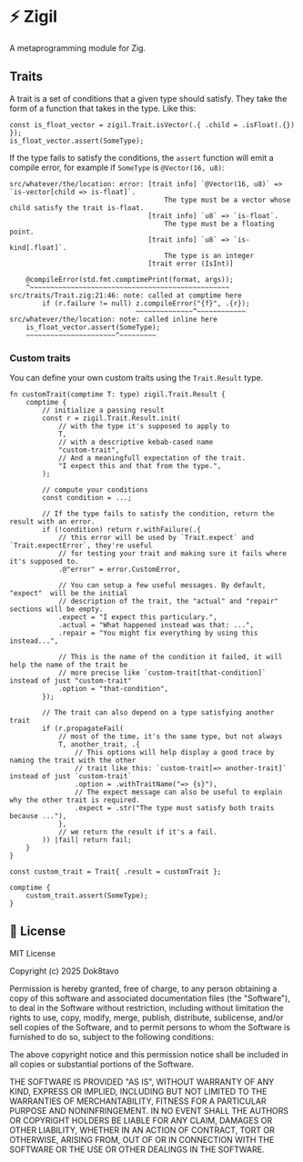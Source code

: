 # ⚡ Zigil

A metaprogramming module for Zig.

## Traits

A trait is a set of conditions that a given type should satisfy.
They take the form of a function that takes in the type. Like this:

```zig
const is_float_vector = zigil.Trait.isVector(.{ .child = .isFloat(.{}) });
is_float_vector.assert(SomeType);
```

If the type fails to satisfy the conditions, the `assert` function will emit a
compile error, for example if `SomeType` is `@Vector(16, u8)`:

```
src/whatever/the/location: error: [trait info] `@Vector(16, u8)` => `is-vector[child => is-float]`.
                                      The type must be a vector whose child satisfy the trait is-float.
                                  [trait info] `u8` => `is-float`.
                                      The type must be a floating point.
                                  [trait info] `u8` => `is-kind[.float]`.
                                      The type is an integer
                                  [trait error (IsInt)] 
                          
    @compileError(std.fmt.comptimePrint(format, args));
    ^~~~~~~~~~~~~~~~~~~~~~~~~~~~~~~~~~~~~~~~~~~~~~~~~~
src/traits/Trait.zig:21:46: note: called at comptime here
        if (r.failure != null) z.compileError("{f}", .{r});
                               ~~~~~~~~~~~~~~^~~~~~~~~~~~~
src/whatever/the/location: note: called inline here
    is_float_vector.assert(SomeType);
    ~~~~~~~~~~~~~~~~~~~~~~^~~~~~~~~~
```

### Custom traits

You can define your own custom traits using the `Trait.Result` type.

```zig
fn customTrait(comptime T: type) zigil.Trait.Result {
    comptime {
        // initialize a passing result
        const r = zigil.Trait.Result.init(
            // with the type it's supposed to apply to
            T,
            // with a descriptive kebab-cased name
            "custom-trait",
            // And a meaningfull expectation of the trait.
            "I expect this and that from the type.",
        );

        // compute your conditions
        const condition = ...;

        // If the type fails to satisfy the condition, return the result with an error.
        if (!condition) return r.withFailure(.{
            // this error will be used by `Trait.expect` and `Trait.expectError`, they're useful
            // for testing your trait and making sure it fails where it's supposed to.
            .@"error" = error.CustomError,

            // You can setup a few useful messages. By default, "expect"  will be the initial 
            // description of the trait, the "actual" and "repair" sections will be empty.
            .expect = "I expect this particulary.",
            .actual = "What happened instead was that: ...",
            .repair = "You might fix everything by using this instead...",

            // This is the name of the condition it failed, it will help the name of the trait be
            // more precise like `custom-trait[that-condition]` instead of just "custom-trait"
            .option = "that-condition",
        });

        // The trait can also depend on a type satisfying another trait
        if (r.propagateFail(
            // most of the time, it's the same type, but not always
            T, another_trait, .{
                // This options will help display a good trace by naming the trait with the other
                // trait like this: `custom-trait[=> another-trait]` instead of just `custom-trait`
                .option = .withTraitName("=> {s}"),
                // The expect message can also be useful to explain why the other trait is required.
                .expect = .str("The type must satisfy both traits because ..."),
            },
            // we return the result if it's a fail.
        )) |fail| return fail;
    }
}

const custom_trait = Trait{ .result = customTrait };

comptime {
    custom_trait.assert(SomeType);
}
```


## 📃 License

MIT License

Copyright (c) 2025 Dok8tavo

Permission is hereby granted, free of charge, to any person obtaining a copy
of this software and associated documentation files (the "Software"), to deal
in the Software without restriction, including without limitation the rights
to use, copy, modify, merge, publish, distribute, sublicense, and/or sell
copies of the Software, and to permit persons to whom the Software is
furnished to do so, subject to the following conditions:

The above copyright notice and this permission notice shall be included in all
copies or substantial portions of the Software.

THE SOFTWARE IS PROVIDED "AS IS", WITHOUT WARRANTY OF ANY KIND, EXPRESS OR
IMPLIED, INCLUDING BUT NOT LIMITED TO THE WARRANTIES OF MERCHANTABILITY,
FITNESS FOR A PARTICULAR PURPOSE AND NONINFRINGEMENT. IN NO EVENT SHALL THE
AUTHORS OR COPYRIGHT HOLDERS BE LIABLE FOR ANY CLAIM, DAMAGES OR OTHER
LIABILITY, WHETHER IN AN ACTION OF CONTRACT, TORT OR OTHERWISE, ARISING FROM,
OUT OF OR IN CONNECTION WITH THE SOFTWARE OR THE USE OR OTHER DEALINGS IN THE
SOFTWARE.
